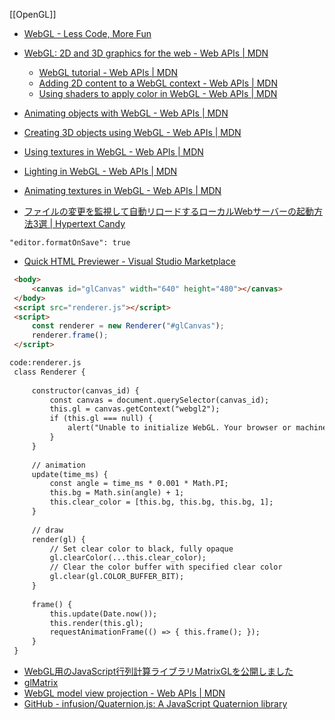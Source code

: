 [[OpenGL]]

- [WebGL - Less Code, More Fun](https://webglfundamentals.org/webgl/lessons/webgl-less-code-more-fun.html)
- [WebGL: 2D and 3D graphics for the web - Web APIs | MDN](https://developer.mozilla.org/en-US/docs/Web/API/WebGL_API)
	- [WebGL tutorial - Web APIs | MDN](https://developer.mozilla.org/en-US/docs/Web/API/WebGL_API/Tutorial)
	- [Adding 2D content to a WebGL context - Web APIs | MDN](https://developer.mozilla.org/en-US/docs/Web/API/WebGL_API/Tutorial/Adding_2D_content_to_a_WebGL_context)
	- [Using shaders to apply color in WebGL - Web APIs | MDN](https://developer.mozilla.org/en-US/docs/Web/API/WebGL_API/Tutorial/Using_shaders_to_apply_color_in_WebGL)
- [Animating objects with WebGL - Web APIs | MDN](https://developer.mozilla.org/en-US/docs/Web/API/WebGL_API/Tutorial/Animating_objects_with_WebGL)
- [Creating 3D objects using WebGL - Web APIs | MDN](https://developer.mozilla.org/en-US/docs/Web/API/WebGL_API/Tutorial/Creating_3D_objects_using_WebGL)
- [Using textures in WebGL - Web APIs | MDN](https://developer.mozilla.org/en-US/docs/Web/API/WebGL_API/Tutorial/Using_textures_in_WebGL)
- [Lighting in WebGL - Web APIs | MDN](https://developer.mozilla.org/en-US/docs/Web/API/WebGL_API/Tutorial/Lighting_in_WebGL)
- [Animating textures in WebGL - Web APIs | MDN](https://developer.mozilla.org/en-US/docs/Web/API/WebGL_API/Tutorial/Animating_textures_in_WebGL)

- [ファイルの変更を監視して自動リロードするローカルWebサーバーの起動方法3選 | Hypertext Candy](https://www.hypertextcandy.com/live-reload-web-servers)

`"editor.formatOnSave": true`

- [Quick HTML Previewer - Visual Studio Marketplace](https://marketplace.visualstudio.com/items?itemName=daiyy.quick-html-previewer)


```html
 <body>
     <canvas id="glCanvas" width="640" height="480"></canvas>
 </body>
 <script src="renderer.js"></script>
 <script>
     const renderer = new Renderer("#glCanvas");
     renderer.frame();
 </script>

code:renderer.js
 class Renderer {
 
     constructor(canvas_id) {
         const canvas = document.querySelector(canvas_id);
         this.gl = canvas.getContext("webgl2");
         if (this.gl === null) {
             alert("Unable to initialize WebGL. Your browser or machine may not support it.");
         }
     }
 
     // animation
     update(time_ms) {
         const angle = time_ms * 0.001 * Math.PI;
         this.bg = Math.sin(angle) + 1;
         this.clear_color = [this.bg, this.bg, this.bg, 1];
     }
 
     // draw
     render(gl) {
         // Set clear color to black, fully opaque
         gl.clearColor(...this.clear_color);
         // Clear the color buffer with specified clear color
         gl.clear(gl.COLOR_BUFFER_BIT);
     }
 
     frame() {
         this.update(Date.now());
         this.render(this.gl);
         requestAnimationFrame(() => { this.frame(); });
     }
 }
```

- [WebGL用のJavaScript行列計算ライブラリMatrixGLを公開しました](https://sbfl.net/blog/2018/02/05/webgl-matrixgl/#i-2)
- [glMatrix](http://glmatrix.net/)
- [WebGL model view projection - Web APIs | MDN](https://developer.mozilla.org/en-US/docs/Web/API/WebGL_API/WebGL_model_view_projection)
- [GitHub - infusion/Quaternion.js: A JavaScript Quaternion library](https://github.com/infusion/Quaternion.js/)

